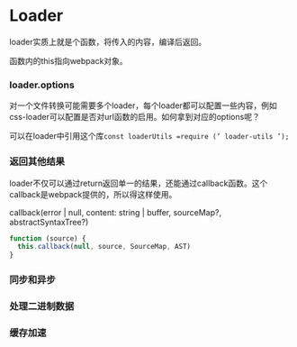 # Loader

loader实质上就是个函数，将传入的内容，编译后返回。

函数内的this指向webpack对象。

### loader.options

对一个文件转换可能需要多个loader，每个loader都可以配置一些内容，例如css-loader可以配置是否对url函数的启用。如何拿到对应的options呢？

可以在loader中引用这个库```const loaderUtils =require (’ loader-utils ’);```

### 返回其他结果

loader不仅可以通过return返回单一的结果，还能通过callback函数。这个callback是webpack提供的，所以得这样使用。

callback(error | null, content: string | buffer, sourceMap?, abstractSyntaxTree?)
```js
function (source) {
  this.callback(null, source, SourceMap, AST)
}
```

### 同步和异步

### 处理二进制数据

### 缓存加速
